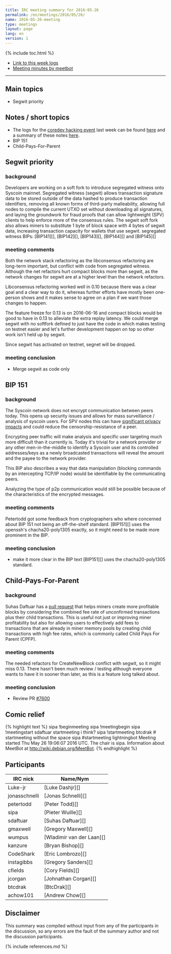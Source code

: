 ```yaml
---
title: IRC meeting summary for 2016-05-26
permalink: /en/meetings/2016/05/26/
name: 2016-05-26-meeting
type: meetings
layout: page
lang: en
version: 1
---
```

{% include toc.html %}
 
- [Link to this week logs](https://botbot.me/freenode/syscoin-core-dev/2016-05-26/?msg=66782849&page=3)
- [Meeting minutes by meetbot](http://www.erisian.com.au/meetbot/syscoin-core-dev/2016/syscoin-core-dev.2016-05-26-19.06.html)
 
---
 
## Main topics
 
- Segwit priority

## Notes / short topics

- The logs for the [coredev hacking event](http://coredev.tech/) last week can be found [here](https://syscoincore.org/logs/2016-05-zurich-meeting-notes.html) and a summary of these notes [here](https://syscoincore.org/en/meetings/2016/05/20/).
- BIP 151
- Child-Pays-For-Parent 


## Segwit priority
 
### background
 
Developers are working on a soft fork to introduce segregated witness onto Syscoin mainnet. Segregated witness (segwit) allows transaction signature data to be stored outside of the data hashed to produce transaction identifiers, removing all known forms of third-party malleability, allowing full nodes to compile the current UTXO set without downloading all signatures, and laying the groundwork for fraud proofs that can allow lightweight (SPV) clients to help enforce more of the consensus rules. The segwit soft fork also allows miners to substitute 1 byte of block space with 4 bytes of segwit data, increasing transaction capacity for wallets that use segwit. segregated witness BIPs: [BIP141][], [BIP142][], [BIP143][], [BIP144][] and [BIP145][]

### meeting comments
 
Both the network stack refactoring as the libconsensus refactoring are long-term important, but conflict with code from segregated witness. Although the net refactors hurt compact blocks more than segwit, as the network changes for segwit are at a higher level than the network refactors.

Libconsensus refactoring worked well in 0.10 because there was a clear goal and a clear way to do it, whereas further efforts have mostly been one-person shows and it makes sense to agree on a plan if we want those changes to happen.

The feature freeze for 0.13 is on 2016-06-16 and compact blocks would be good to have in 0.13 to alleviate the extra replay latency. We could merge segwit with no softfork defined to just have the code in which makes testing on testnet easier and let's further development happen on top so other work isn't held up by segwit.

Since segwit has activated on testnet, segnet will be dropped.

### meeting conclusion

- Merge segwit as code only

## BIP 151
 
### background
 
The Syscoin network does not encrypt communication between peers today. This opens up security issues and allows for mass surveillance / analysis of syscoin users. For SPV nodes this can have [significant privacy impacts](http://e-collection.library.ethz.ch/eserv/eth:48205/eth-48205-01.pdf) and could reduce the censorship-resistance of a peer.

Encrypting peer traffic will make analysis and specific user targeting much more difficult than it currently is. Today it's trivial for a network provider or any other men-in-the-middle to identify a Syscoin user and its controlled addresses/keys as a newly broadcasted transactions will reveal the amount and the payee to the network provider.

This BIP also describes a way that data manipulation (blocking commands by an intercepting TCP/IP node) would be identifiable by the communicating peers.

Analyzing the type of p2p communication would still be possible because of the characteristics of the encrypted messages.

### meeting comments
 
Petertodd got some feedback from cryptographers who where concerned about BIP 151 not being an off-the-shelf standard. [BIP151][] uses the openssh's chacha20-poly1305 exactly, so it might need to be made more prominent in the BIP.

### meeting conclusion

- make it more clear in the BIP text [BIP151][] uses the chacha20-poly1305 standard.

## Child-Pays-For-Parent

### background

Suhas Daftuar has a [pull request][#7600] that helps miners create more profitable blocks by considering the combined fee rate of unconfirmed transactions plus their child transactions. This is useful not just or improving miner profitability but also for allowing users to effectively add fees to transactions that are already in miner memory pools by creating child transactions with high fee rates, which is commonly called Child Pays For Parent (CPFP).

### meeting comments

The needed refactors for CreateNewBlock conflict with segwit, so it might miss 0.13. There hasn't been much review / testing although everyone wants to have it in sooner than later, as this is a feature long talked about.

### meeting conclusion

- Review PR [#7600][]

## Comic relief

{% highlight text %}
sipa       !beginmeeting
sipa       !meetingbegin
sipa       !meetingstart
sdaftuar   startmeeting i think?
sipa       !startmeeting
btcdrak    # startmeeting without the space
sipa       #startmeeting
lightningbot   Meeting started Thu May 26 19:06:07 2016 UTC. The chair is sipa. Information about MeetBot at http://wiki.debian.org/MeetBot.
{% endhighlight %}
 
## Participants
 
| IRC nick      | Name/Nym                  |
|---------------|---------------------------|
| Luke-jr       | [Luke Dashjr][]           |
| jonasschnelli | [Jonas Schnelli][]        |
| petertodd     | [Peter Todd][]            |
| sipa          | [Pieter Wuille][]         |
| sdaftuar      | [Suhas Daftuar][]         |
| gmaxwell      | [Gregory Maxwell][]       |
| wumpus        | [Wladimir van der Laan][] |
| kanzure       | [Bryan Bishop][]          |
| CodeShark     | [Eric Lombrozo][]         |
| instagibbs    | [Gregory Sanders][]       |
| cfields       | [Cory Fields][]           |
| jcorgan       | [Johnathan Corgan][]      |
| btcdrak       | [BtcDrak][]               |
| achow101      | [Andrew Chow][]           |


## Disclaimer
 
This summary was compiled without input from any of the participants in the discussion, so any errors are the fault of the summary author and not the discussion participants.
 
[#7600]: https://github.com/syscoin/syscoin/pull/7600
 
{% include references.md %}
